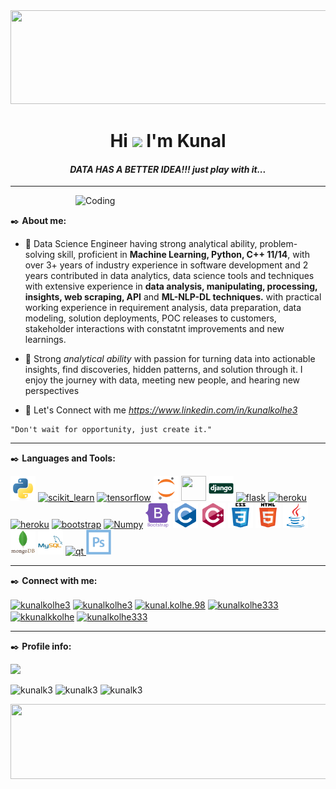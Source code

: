 <div align="center">
<img src="https://user-images.githubusercontent.com/41562231/147804883-98405cbc-c472-46fb-948e-32030725458b.png" height="150" width="1000">
<h1 align="center">Hi <img src="https://raw.githubusercontent.com/MartinHeinz/MartinHeinz/master/wave.gif" width="30px"> I'm Kunal</h1><h4><i>DATA HAS A BETTER IDEA!!! just play with it...</i></h4>
</div>

---

<img align="right" alt="Coding" width="400" src="https://miro.medium.com/max/680/1*IRGHmiGsa16stedQvIaZfw.gif"><br>

✒️ __About me:__
- 📌 Data Science Engineer having strong analytical ability, problem-solving skill, proficient in __Machine Learning, Python, C++ 11/14__, with over 3+ years of industry experience in software development and 2 years contributed in data analytics, data science tools and techniques with extensive experience in __data analysis, manipulating, processing, insights, web scraping, API__ and __ML-NLP-DL techniques.__ with practical working experience in requirement analysis, data preparation, data modeling, solution deployments, POC releases to customers, stakeholder interactions with constatnt improvements and new learnings.

- 📌 Strong *analytical ability* with passion for turning data into actionable insights, find discoveries, hidden patterns, and solution through it. I enjoy the journey with data, meeting new people, and hearing new perspectives

- 📌 Let's Connect with me _https://www.linkedin.com/in/kunalkolhe3_

```
"Don't wait for opportunity, just create it."
```

---

✒️ __Languages and Tools:__
<p align="left"> 
  <a href="https://www.python.org" target="_blank"> <img src="https://raw.githubusercontent.com/devicons/devicon/master/icons/python/python-original.svg" alt="python" width="40" height="40"/></a>
  <a href="https://scikit-learn.org/" target="_blank"> <img src="https://upload.wikimedia.org/wikipedia/commons/0/05/Scikit_learn_logo_small.svg" alt="scikit_learn" width="40" height="40"/></a> 
  <a href="https://www.tensorflow.org" target="_blank"> <img src="https://www.vectorlogo.zone/logos/tensorflow/tensorflow-icon.svg" alt="tensorflow" width="40" height="40"/></a>
  <img src="https://raw.githubusercontent.com/github/explore/80688e429a7d4ef2fca1e82350fe8e3517d3494d/topics/jupyter-notebook/jupyter-notebook.png" width="40" height="40"/>
  <img src="https://user-images.githubusercontent.com/44708711/100903610-1db10a00-34ec-11eb-91e1-52481053a3b9.png" width="40" height="40"/>
  <a href="https://www.djangoproject.com/" target="_blank"> <img src="https://raw.githubusercontent.com/devicons/devicon/master/icons/django/django-original.svg" alt="django" width="40" height="40"/></a>
  <a href="https://flask.palletsprojects.com/" target="_blank"> <img src="https://www.vectorlogo.zone/logos/pocoo_flask/pocoo_flask-official.svg" alt="flask" width="40" height="40"/></a>
  <a href="https://aws.amazon.com/" target="_blank"> <img src="https://www.vectorlogo.zone/logos/amazon_aws/amazon_aws-icon.svg" alt="heroku" width="40" height="40"/></a>
  <a href="https://heroku.com" target="_blank"> <img src="https://www.vectorlogo.zone/logos/heroku/heroku-icon.svg" alt="heroku" width="40" height="40"/></a>
  <a href="https://pandas.pydata.org/docs/" target="_blank"> <img src="https://www.vectorlogo.zone/logos/usepanda/usepanda-icon.svg" alt="bootstrap" width="40" height="40"/></a>
  <a href="https://numpy.org/" target="_blank"> <img src="https://www.vectorlogo.zone/logos/numpy/numpy-icon.svg" alt="Numpy" width="40" height="40"/></a>
  <a href="https://getbootstrap.com" target="_blank"> <img src="https://raw.githubusercontent.com/devicons/devicon/master/icons/bootstrap/bootstrap-plain-wordmark.svg" alt="bootstrap" width="40" height="40"/></a>
  <a href="https://www.cprogramming.com/" target="_blank"> <img src="https://raw.githubusercontent.com/devicons/devicon/master/icons/c/c-original.svg" alt="c" width="40" height="40"/></a>
  <a href="https://www.w3schools.com/cpp/" target="_blank"> <img src="https://raw.githubusercontent.com/devicons/devicon/master/icons/cplusplus/cplusplus-original.svg" alt="cplusplus" width="40" height="40"/></a> 
  <a href="https://www.w3schools.com/css/" target="_blank"> <img src="https://raw.githubusercontent.com/devicons/devicon/master/icons/css3/css3-original-wordmark.svg" alt="css3" width="40" height="40"/></a>
  <a href="https://www.w3.org/html/" target="_blank"> <img src="https://raw.githubusercontent.com/devicons/devicon/master/icons/html5/html5-original-wordmark.svg" alt="html5" width="40" height="40"/></a> 
  <a href="https://www.java.com" target="_blank"> <img src="https://raw.githubusercontent.com/devicons/devicon/master/icons/java/java-original.svg" alt="java" width="40" height="40"/></a>
  <a href="https://www.mongodb.com/" target="_blank"> <img src="https://raw.githubusercontent.com/devicons/devicon/master/icons/mongodb/mongodb-original-wordmark.svg" alt="mongodb" width="40" height="40"/></a>
  <a href="https://www.mysql.com/" target="_blank"> <img src="https://raw.githubusercontent.com/devicons/devicon/master/icons/mysql/mysql-original-wordmark.svg" alt="mysql" width="40" height="40"/></a>
  <a href="https://www.qt.io/" target="_blank"> <img src="https://upload.wikimedia.org/wikipedia/commons/0/0b/Qt_logo_2016.svg" alt="qt" width="40" height="40"/>
  <a href="https://www.photoshop.com/en" target="_blank"> <img src="https://raw.githubusercontent.com/devicons/devicon/master/icons/photoshop/photoshop-line.svg" alt="photoshop" width="40" height="40"/></a> 
</p>

---

✒️ __Connect with me:__
<p align="left">
  <a href="https://linkedin.com/in/kunalkolhe3" target="blank"><img align="center" src="https://cdn.jsdelivr.net/npm/simple-icons@3.0.1/icons/linkedin.svg" alt="kunalkolhe3" height="30" width="40"/></a>
  <a href="https://github.com/kunalk3/" target="blank"><img align="center" src="https://cdn.jsdelivr.net/npm/simple-icons@3.0.1/icons/github.svg" alt="kunalkolhe3" height="30" width="40"/></a>
  <a href="https://fb.com/kunal.kolhe.98" target="blank"><img align="center" src="https://cdn.jsdelivr.net/npm/simple-icons@3.0.1/icons/facebook.svg" alt="kunal.kolhe.98" height="30" width="40"/></a>
  <a href="mailto:kunalkolhe333@gmail.com" target="blank"><img align="center" src="https://cdn.jsdelivr.net/npm/simple-icons@3.0.1/icons/gmail.svg" alt="kunalkolhe333" height="30" width="40"/></a>
  <a href="https://instagram.com/kkunalkkolhe" target="blank"><img align="center" src="https://cdn.jsdelivr.net/npm/simple-icons@3.0.1/icons/instagram.svg" alt="kkunalkkolhe" height="30" width="40"/></a>
  <a href="https://www.hackerrank.com/kunalkolhe333" target="blank"><img align="center" src="https://cdn.jsdelivr.net/npm/simple-icons@3.0.1/icons/hackerrank.svg" alt="kunalkolhe333" height="30" width="40"/></a>
</p>

---

✒️ __Profile info:__

![](https://komarev.com/ghpvc/?username=kunalk3&color=green&label=Profile+Views)
<p> <img align="centre" width="250" src="https://github-readme-stats.vercel.app/api/top-langs?username=kunalk3&show_icons=true&theme=dark&locale=en&layout=compact" alt="kunalk3" />
<img align="centre" width="280" src="https://github-readme-stats.vercel.app/api?username=kunalk3&show_icons=true&theme=dark&locale=en" alt="kunalk3" />
<img align="centre" width="280" src="https://github-readme-streak-stats.herokuapp.com/?user=kunalk3&theme=dark" alt="kunalk3" />


<div align="left">
<img src="https://user-images.githubusercontent.com/41562231/141720940-53eb9b25-777d-4057-9c2d-8e22d2677c7c.png" height="120" width="1000">
</div>
